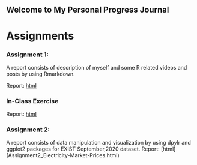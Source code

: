 ## Welcome to My Personal Progress Journal

# Assignments

### Assignment 1:
A report consists of description of myself and some R related videos and posts by using Rmarkdown.

Report: [html](rmarkdown.html)

### In-Class Exercise 
Report: [html](In-class-exercise.html)

### Assignment 2:
A report consists of data manipulation and visualization by using dpylr and ggplot2 packages for EXIST September,2020 dataset.
Report: [html] (Assignment2_Electricity-Market-Prices.html)
